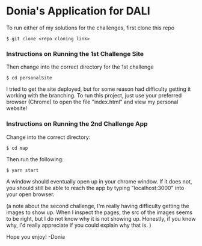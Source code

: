 # Donia's Application for DALI

To run either of my solutions for the challenges, first clone this repo
```
$ git clone <repo cloning link>
```

### Instructions on Running the 1st Challenge Site

Then change into the correct directory for the 1st challenge
```
$ cd personalSite
```

I tried to get the site deployed, but for some reason had difficulty getting it working with the branching. To run this project, just use your preferred browser (Chrome) to open the file "index.html" and view my personal website! 

### Instructions on Running the 2nd Challenge App

Change into the correct directory:
```
$ cd map
```

Then run the following: 
```
$ yarn start
```
 
A window should eventually open up in your chrome window. If it does not, you should still be able to reach the app by typing "localhost:3000" into your open browser. 

(a note about the second challenge, I'm really having difficulty getting the images to show up. When I inspect the pages, the src of the images seems to be right, but I do not know why it is not showing up. Honestly, if you know why, I'd really appreciate if you could explain why that is. )

Hope you enjoy! 
-Donia 
